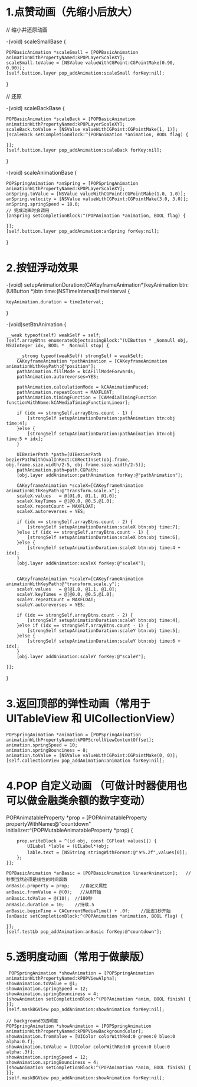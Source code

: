 
# 1.点赞动画（先缩小后放大）

// 缩小并还原动画

-(void) scaleSmallBase {

    POPBasicAnimation *scaleSmall = [POPBasicAnimation animationWithPropertyNamed:kPOPLayerScaleXY];
    scaleSmall.toValue = [NSValue valueWithCGPoint:CGPointMake(0.90, 0.90)];
    [self.buttion.layer pop_addAnimation:scaleSmall forKey:nil];
}

// 还原

-(void) scaleBackBase {

    POPBasicAnimation *scaleBack = [POPBasicAnimation animationWithPropertyNamed:kPOPLayerScaleXY];
    scaleBack.toValue = [NSValue valueWithCGPoint:CGPointMake(1, 1)];
    [scaleBack setCompletionBlock:^(POPAnimation *animation, BOOL flag) {
        
    }];
    [self.buttion.layer pop_addAnimation:scaleBack forKey:nil];
}

-(void) scaleAnimationBase {

    POPSpringAnimation *anSpring = [POPSpringAnimation animationWithPropertyNamed:kPOPLayerScaleXY];
    anSpring.toValue = [NSValue valueWithCGPoint:CGPointMake(1.0, 1.0)];
    anSpring.velocity = [NSValue valueWithCGPoint:CGPointMake(3.0, 3.0)];
    anSpring.springSpeed = 18.0;
    // 完成动画时会调用
    [anSpring setCompletionBlock:^(POPAnimation *animation, BOOL flag) {
        
    }];
    [self.buttion.layer pop_addAnimation:anSpring forKey:nil];

}

# 2.按钮浮动效果

-(void) setupAnimationDuration:(CAKeyframeAnimation*)keyAnimation btn:(UIButton *)btn time:(NSTimeInterval)timeInterval {

    keyAnimation.duration = timeInterval;
}

-(void)setBtnAnimation {

    __weak typeof(self) weakSelf = self;
    [self.arrayBtns enumerateObjectsUsingBlock:^(UIButton * _Nonnull obj, NSUInteger idx, BOOL * _Nonnull stop) {
        
        __strong typeof(weakSelf) strongSelf = weakSelf;
        CAKeyframeAnimation *pathAnimation = [CAKeyframeAnimation animationWithKeyPath:@"position"];
        pathAnimation.fillMode = kCAFillModeForwards;
        pathAnimation.autoreverses=YES;
        
        pathAnimation.calculationMode = kCAAnimationPaced;
        pathAnimation.repeatCount = MAXFLOAT;
        pathAnimation.timingFunction = [CAMediaTimingFunction functionWithName:kCAMediaTimingFunctionLinear];
        
        if (idx == strongSelf.arrayBtns.count - 1) {
            [strongSelf setupAnimationDuration:pathAnimation btn:obj time:4];
        }else {
            [strongSelf setupAnimationDuration:pathAnimation btn:obj time:5 + idx];
        }
        
        UIBezierPath *path=[UIBezierPath bezierPathWithOvalInRect:CGRectInset(obj.frame, obj.frame.size.width/2-5, obj.frame.size.width/2-5)];
        pathAnimation.path=path.CGPath;
        [obj.layer addAnimation:pathAnimation forKey:@"pathAnimation"];
        
        CAKeyframeAnimation *scaleX=[CAKeyframeAnimation animationWithKeyPath:@"transform.scale.x"];
        scaleX.values   = @[@1.0, @1.1, @1.0];
        scaleX.keyTimes = @[@0.0, @0.5,@1.0];
        scaleX.repeatCount = MAXFLOAT;
        scaleX.autoreverses = YES;
        
        if (idx == strongSelf.arrayBtns.count - 2) {
            [strongSelf setupAnimationDuration:scaleX btn:obj time:7];
        }else if (idx == strongSelf.arrayBtns.count - 1) {
            [strongSelf setupAnimationDuration:scaleX btn:obj time:6];
        }else {
            [strongSelf setupAnimationDuration:scaleX btn:obj time:4 + idx];
        }
        [obj.layer addAnimation:scaleX forKey:@"scaleX"];
        
        
        CAKeyframeAnimation *scaleY=[CAKeyframeAnimation animationWithKeyPath:@"transform.scale.y"];
        scaleY.values   = @[@1.0, @1.1, @1.0];
        scaleY.keyTimes = @[@0.0, @0.5,@1.0];
        scaleY.repeatCount = MAXFLOAT;
        scaleY.autoreverses = YES;
        
        if (idx == strongSelf.arrayBtns.count - 2) {
            [strongSelf setupAnimationDuration:scaleY btn:obj time:4];
        }else if (idx == strongSelf.arrayBtns.count - 1) {
            [strongSelf setupAnimationDuration:scaleY btn:obj time:5];
        }else {
            [strongSelf setupAnimationDuration:scaleY btn:obj time:6 + idx];
        }
        [obj.layer addAnimation:scaleY forKey:@"scaleY"];

    }];
}

# 3.返回顶部的弹性动画（常用于UITableView 和 UICollectionView）

    POPSpringAnimation *animation = [POPSpringAnimation animationWithPropertyNamed:kPOPScrollViewContentOffset];
    animation.springSpeed = 10;
    animation.springBounciness = 8;
    animation.toValue = [NSValue valueWithCGPoint:CGPointMake(0, 0)];
    [self.collectionView pop_addAnimation:animation forKey:nil];
    
# 4.POP 自定义动画 （可做计时器使用也可以做金融类余额的数字变动）

 POPAnimatableProperty *prop = [POPAnimatableProperty propertyWithName:@"countdown" initializer:^(POPMutableAnimatableProperty *prop) {
 
        prop.writeBlock = ^(id obj, const CGFloat values[]) {
            UILabel *lable = (UILabel*)obj;
            lable.text = [NSString stringWithFormat:@"￥%.2f",values[0]];
        };
    }];
    
    POPBasicAnimation *anBasic = [POPBasicAnimation linearAnimation];   //秒表当然必须是线性的时间函数
    anBasic.property = prop;    //自定义属性
    anBasic.fromValue = @(0);   //从0开始
    anBasic.toValue = @(10);  //180秒
    anBasic.duration = 10;    //持续.5
    anBasic.beginTime = CACurrentMediaTime() + .0f;    //延迟1秒开始
    [anBasic setCompletionBlock:^(POPAnimation *animation, BOOL flag) {
        
    }];
    [self.testLb pop_addAnimation:anBasic forKey:@"countdown"];
    
 # 5.透明度动画（常用于做蒙版）
 
     POPSpringAnimation *showAnimation = [POPSpringAnimation animationWithPropertyNamed:kPOPViewAlpha];
    showAnimation.toValue = @1;
    showAnimation.springSpeed = 12;
    showAnimation.springBounciness = 4;
    [showAnimation setCompletionBlock:^(POPAnimation *anim, BOOL finish) {
    }];
    [self.maskBGView pop_addAnimation:showAnimation forKey:nil];
    
    // background的透明度
    POPSpringAnimation *showAnimation = [POPSpringAnimation animationWithPropertyNamed:kPOPViewBackgroundColor];
    showAnimation.fromValue = [UIColor colorWithRed:0 green:0 blue:0 alpha:0.f];
    showAnimation.toValue = [UIColor colorWithRed:0 green:0 blue:0 alpha:.3f];
    showAnimation.springSpeed = 12;
    showAnimation.springBounciness = 4;
    [showAnimation setCompletionBlock:^(POPAnimation *anim, BOOL finish) {
    }];
    [self.maskBGView pop_addAnimation:showAnimation forKey:nil];
    
    
